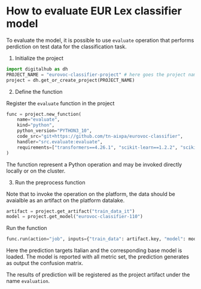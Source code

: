 # How to evaluate EUR Lex classifier model

To evaluate the model, it is possible to use ``evaluate`` operation that performs perdiction on test data
for the classification task. 

1. Initialize the project

```python
import digitalhub as dh
PROJECT_NAME = "eurovoc-classifier-project" # here goes the project name that you are creating on the platform
project = dh.get_or_create_project(PROJECT_NAME)
```

2. Define the function

Register the ``evaluate`` function in the project

```python
func = project.new_function(
    name="evaluate", 
    kind="python", 
    python_version="PYTHON3_10", 
    code_src="git+https://github.com/tn-aixpa/eurovoc-classifier", 
    handler="src.evaluate:evaluate",
    requirements=["transformers==4.26.1", "scikit-learn==1.2.2", "scikit-multilearn==0.2.0", "numpy==1.23.4", "lsg-converter==0.0.5", "sentence-transformers==2.2.2", "fastapi==0.95.2", "uvicorn==0.22.0", "python-dotenv==1.0.0", "compress_fasttext==0.1.3", "scipy==1.10.0", "nltk==3.8.1", "gensim==4.3.0", "ufal.udpipe==1.3.0.1", "pyyaml==6.0", "stop-words==2018.7.23", "spacy==3.5.1", "PageRange==0.4"]
)
```
The function represent a Python operation and may be invoked directly locally or on the cluster.

3. Run the preprocess function

Note that to invoke the operation on the platform, the data should be avaialble as an artifact on the platform datalake.

```python
artifact = project.get_artifact("train_data_it")
model = project.get_model("eurovoc-classifier-110")
```

Run the function


```python
func.run(action="job", inputs={"train_data": artifact.key, "model": model.key}, parameters={"seeds": "110", "lang": "it", "batch_size": 8, "threshold": 0.5, "parents": "none", "trust_remote": False, "data_path": "/data", "models_path": "/model"})
```

Here the prediction targets Italian and the corresponding base model is loaded. The model is reported with all metric set, the prediction generates as output the confusion matrix.

The results of prediction will be registered as the project artifact under the name ``evaluation``.